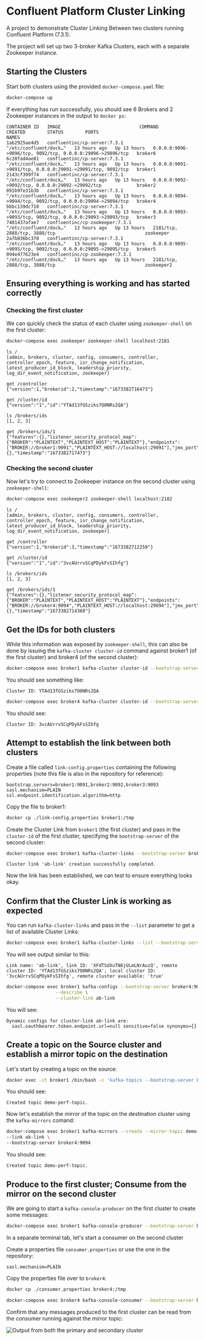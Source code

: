# Confluent Platform Cluster Linking 

A project to demonstrate Cluster Linking Between two clusters running Confluent Platform (7.3.1).

The project will set up two 3-broker Kafka Clusters, each with a separate Zookeeper instance.

## Starting the Clusters

Start both clusters using the provided `docker-compose.yaml` file:

```bash
docker-compose up
```

If everything has run successfully, you should see 6 Brokers and 2 Zookeeper instances in the output to `docker ps`:

```
CONTAINER ID   IMAGE                             COMMAND                  CREATED        STATUS        PORTS                                                        NAMES
1ab2925ae4d5   confluentinc/cp-server:7.3.1      "/etc/confluent/dock…"   13 hours ago   Up 13 hours   0.0.0.0:9096->9096/tcp, 9092/tcp, 0.0.0.0:29096->29096/tcp   broker6
6c20fad4ae81   confluentinc/cp-server:7.3.1      "/etc/confluent/dock…"   13 hours ago   Up 13 hours   0.0.0.0:9091->9091/tcp, 0.0.0.0:29091->29091/tcp, 9092/tcp   broker1
2143cf399f74   confluentinc/cp-server:7.3.1      "/etc/confluent/dock…"   13 hours ago   Up 13 hours   0.0.0.0:9092->9092/tcp, 0.0.0.0:29092->29092/tcp             broker2
091b97e31b3b   confluentinc/cp-server:7.3.1      "/etc/confluent/dock…"   13 hours ago   Up 13 hours   0.0.0.0:9094->9094/tcp, 9092/tcp, 0.0.0.0:29094->29094/tcp   broker4
bbbc139dc710   confluentinc/cp-server:7.3.1      "/etc/confluent/dock…"   13 hours ago   Up 13 hours   0.0.0.0:9093->9093/tcp, 9092/tcp, 0.0.0.0:29093->29093/tcp   broker3
7401437afae7   confluentinc/cp-zookeeper:7.3.1   "/etc/confluent/dock…"   13 hours ago   Up 13 hours   2181/tcp, 2888/tcp, 3888/tcp                                 zookeeper
2a7b836bc370   confluentinc/cp-server:7.3.1      "/etc/confluent/dock…"   13 hours ago   Up 13 hours   0.0.0.0:9095->9095/tcp, 9092/tcp, 0.0.0.0:29095->29095/tcp   broker5
094e477623e4   confluentinc/cp-zookeeper:7.3.1   "/etc/confluent/dock…"   13 hours ago   Up 13 hours   2181/tcp, 2888/tcp, 3888/tcp                                 zookeeper2
```

## Ensuring everything is working and has started correctly

### Checking the first cluster

We can quickly check the status of each cluster using `zookeeper-shell` on the first cluster:

```bash
docker-compose exec zookeeper zookeeper-shell localhost:2181
```

```
ls /
[admin, brokers, cluster, config, consumers, controller, controller_epoch, feature, isr_change_notification, latest_producer_id_block, leadership_priority, log_dir_event_notification, zookeeper]
```

```
get /controller
{"version":1,"brokerid":2,"timestamp":"1673382716473"}
```

```
get /cluster/id
{"version":"1","id":"YTAd13fGSziks7O0NRs2QA"}
```

```
ls /brokers/ids
[1, 2, 3]
```

```
get /brokers/ids/1
{"features":{},"listener_security_protocol_map":{"BROKER":"PLAINTEXT","PLAINTEXT_HOST":"PLAINTEXT"},"endpoints":["BROKER://broker1:9091","PLAINTEXT_HOST://localhost:29091"],"jmx_port":-1,"port":9091,"host":"broker1","version":5,"tags":{},"timestamp":"1673382717473"}
```

### Checking the second cluster

Now let's try to connect to Zookeeper instance on the second cluster using `zookeeper-shell`:

```bash
docker-compose exec zookeeper2 zookeeper-shell localhost:2182
```

```
ls /
[admin, brokers, cluster, config, consumers, controller, controller_epoch, feature, isr_change_notification, latest_producer_id_block, leadership_priority, log_dir_event_notification, zookeeper]
```

```
get /controller
{"version":1,"brokerid":3,"timestamp":"1673382712259"}
```

```
get /cluster/id
{"version":"1","id":"3vcAUrrvSCqPDykFsSIhfg"}
```

```
ls /brokers/ids
[1, 2, 3]
```

```
get /brokers/ids/1
{"features":{},"listener_security_protocol_map":{"BROKER":"PLAINTEXT","PLAINTEXT_HOST":"PLAINTEXT"},"endpoints":["BROKER://broker4:9094","PLAINTEXT_HOST://localhost:29094"],"jmx_port":-1,"port":9094,"host":"broker4","version":5,"tags":{},"timestamp":"1673382714368"}
```

## Get the IDs for both clusters

While this information was exposed by `zookeeper-shell`, this can also be done by issuing the `kafka-cluster cluster-id` command against broker1 (of the first cluster) and broker4 (of the second cluster):

```bash
docker-compose exec broker1 kafka-cluster cluster-id --bootstrap-server broker1:9091
```

You should see something like:

```
Cluster ID: YTAd13fGSziks7O0NRs2QA
```

```bash
docker-compose exec broker4 kafka-cluster cluster-id --bootstrap-server broker4:9094
```

You should see:

```
Cluster ID: 3vcAUrrvSCqPDykFsSIhfg
```

## Attempt to establish the link between both clusters

Create a file called `link-config.properties` containing the following properties (note this file is also in the repository for reference):

```
bootstrap.servers=broker1:9091,broker2:9092,broker3:9093
sasl.mechanism=PLAIN
ssl.endpoint.identification.algorithm=http
```

Copy the file to broker1:

```bash
docker cp ./link-config.properties broker1:/tmp
```

Create the Cluster Link from `broker1` (the first cluster) and pass in the `cluster-id` of the first cluster, specifying the `bootstrap-server` of the second cluster:

```bash
docker-compose exec broker1 kafka-cluster-links --bootstrap-server broker4:9094 --create --link ab-link --config-file /tmp/link-config.properties --cluster-id YTAd13fGSziks7O0NRs2QA
```

``` 
Cluster link 'ab-link' creation successfully completed.
```

Now the link has been established, we can test to ensure everything looks okay.

## Confirm that the Cluster Link is working as expected

You can run `kafka-cluster-links` and pass in the `--list` parameter to get a list of available Cluster Links:

```bash
docker-compose exec broker1 kafka-cluster-links --list --bootstrap-server broker4:9094 
```

You will see output similar to this:

```
Link name: 'ab-link', link ID: 'XFdTSdXuTN6jULmLNrAuzQ', remote cluster ID: 'YTAd13fGSziks7O0NRs2QA', local cluster ID: '3vcAUrrvSCqPDykFsSIhfg', remote cluster available: 'true'
```

```bash
docker-compose exec broker1 kafka-configs --bootstrap-server broker4:9094 \
                  --describe \
                  --cluster-link ab-link
```

You will see:

```
Dynamic configs for cluster-link ab-link are:
  sasl.oauthbearer.token.endpoint.url=null sensitive=false synonyms={}
```

## Create a topic on the Source cluster and establish a mirror topic on the destination

Let's start by creating a topic on the source:

```bash
docker exec -it broker1 /bin/bash -c 'kafka-topics --bootstrap-server broker1:9091 --topic demo-perf-topic --replication-factor 3 --partitions 1 --create --config min.insync.replicas=2'
```

You should see:

```
Created topic demo-perf-topic.
```

Now let's establish the mirror of the topic on the destination cluster using the `kafka-mirrors` comand:

```bash
docker-compose exec broker1 kafka-mirrors --create --mirror-topic demo-perf-topic \
--link ab-link \
--bootstrap-server broker4:9094
```

You should see:

```
Created topic demo-perf-topic.
```

## Produce to the first cluster; Consume from the mirror on the second cluster

We are going to start a `kafka-console-producer` on the first cluster to create some messages:

```bash
docker-compose exec broker1 kafka-console-producer --bootstrap-server broker1:9091 --topic demo-perf-topic
```

In a separate terminal tab, let's start a consumer on the second cluster

Create a properties file `consumer.properties` or use the one in the repository:

```properties
sasl.mechanism=PLAIN
```

Copy the properties file over to `broker4`:

```bash
docker cp ./consumer.properties broker4:/tmp
```

```bash
docker-compose exec broker4 kafka-console-consumer --bootstrap-server broker4:9094 --consumer.config /tmp/consumer.properties --from-beginning --topic demo-perf-topic
```

Confirm that any messages produced to the first cluster can be read from the consumer running against the mirror topic:

![Output from both the primary and secondary cluster](example.png)
